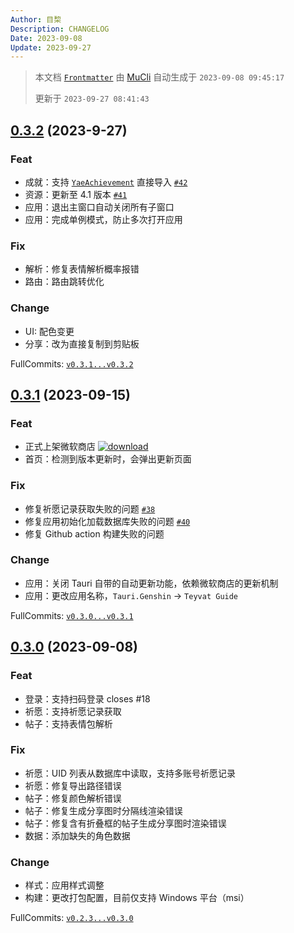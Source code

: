 ```yaml
---
Author: 目棃
Description: CHANGELOG
Date: 2023-09-08
Update: 2023-09-27
---
```


> 本文档 [`Frontmatter`](https://github.com/BTMuli/MuCli#Frontmatter) 由 [MuCli](https://github.com/BTMuli/Mucli) 自动生成于 `2023-09-08 09:45:17 `
>
> 更新于 `2023-09-27 08:41:43`

## [0.3.2](https://github.com/BTMuli/TeyvatGuide/releases/v0.3.2) (2023-9-27)

### Feat

- 成就：支持 [`YaeAchievement`](https://github.com/HolographicHat/YaeAchievement) 直接导入 [`#42`](https://github.com/BTMuli/TeyvatGuide/issues/42)
- 资源：更新至 4.1 版本 [`#41`](https://github.com/BTMuli/TeyvatGuide/issues/41)
- 应用：退出主窗口自动关闭所有子窗口
- 应用：完成单例模式，防止多次打开应用

### Fix

- 解析：修复表情解析概率报错
- 路由：路由跳转优化

### Change

- UI: 配色变更
- 分享：改为直接复制到剪贴板

FullCommits: [`v0.3.1...v0.3.2`](https://BTMuli/TeyvatGuide/compare/v0.3.1...v0.3.2)

## [0.3.1](https://github.com/BTMuli/TeyvatGuide/releases/v0.3.1) (2023-09-15)

### Feat

- 正式上架微软商店 <a href="https://apps.microsoft.com/store/detail/9NLBNNNBNSJN?launch=true&cid=BTMuli&mode=mini">
  <img src="https://get.microsoft.com/images/zh-cn%20dark.svg" alt="download"/>
  </a>
- 首页：检测到版本更新时，会弹出更新页面

### Fix

- 修复祈愿记录获取失败的问题 [`#38`](https://github.com/BTMuli/TeyvatGuide/issues/38)
- 修复应用初始化加载数据库失败的问题 [`#40`](https://github.com/BTMuli/TeyvatGuide/issues/40)
- 修复 Github action 构建失败的问题

### Change

- 应用：关闭 Tauri 自带的自动更新功能，依赖微软商店的更新机制
- 应用：更改应用名称，`Tauri.Genshin` -> `Teyvat Guide`

FullCommits: [`v0.3.0...v0.3.1`](https://github.com/BTMuli/TeyvatGuide/compare/v0.3.0...v0.3.1)

## [0.3.0](https://github.com/BTMuli/Tauri.Genshin/releases/v0.3.0) (2023-09-08)

### Feat

- 登录：支持扫码登录 closes #18
- 祈愿：支持祈愿记录获取
- 帖子：支持表情包解析

### Fix

- 祈愿：UID 列表从数据库中读取，支持多账号祈愿记录
- 祈愿：修复导出路径错误
- 帖子：修复颜色解析错误
- 帖子：修复生成分享图时分隔线渲染错误
- 帖子：修复含有折叠框的帖子生成分享图时渲染错误
- 数据：添加缺失的角色数据

### Change

- 样式：应用样式调整
- 构建：更改打包配置，目前仅支持 Windows 平台（msi）

FullCommits: [`v0.2.3...v0.3.0`](https://github.com/BTMuli/Tauri.Genshin/compare/v0.2.3...v0.3.0)

